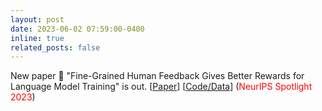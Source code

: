 ```yaml
---
layout: post
date: 2023-06-02 07:59:00-0400
inline: true
related_posts: false
---
```


New paper :mega: "Fine-Grained Human Feedback Gives Better Rewards for Language Model Training" is out. [[Paper](https://arxiv.org/abs/2306.01693)] [[Code/Data](https://finegrainedrlhf.github.io/)]
(<span style="color: red">NeurIPS Spotlight 2023</span>)
